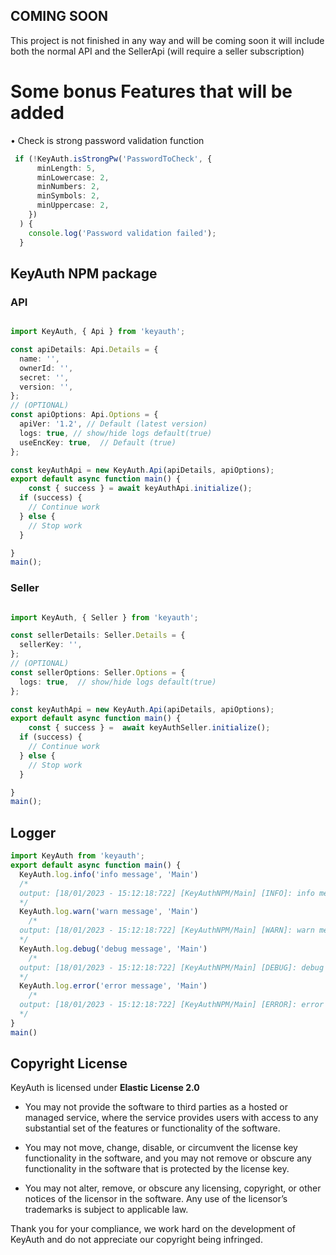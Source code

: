 ## COMING SOON
This project is not finished in any way and will be coming soon it will include both the normal API and the SellerApi (will require a seller subscription)

# Some bonus Features that will be added
• Check is strong password validation function
```typescript
 if (!KeyAuth.isStrongPw('PasswordToCheck', {
      minLength: 5,
      minLowercase: 2,
      minNumbers: 2,
      minSymbols: 2,
      minUppercase: 2,
    })
  ) {
    console.log('Password validation failed');
  }
```

## KeyAuth NPM package

### API 
```typescript

import KeyAuth, { Api } from 'keyauth';

const apiDetails: Api.Details = {
  name: '',
  ownerId: '',
  secret: '',
  version: '',
};
// (OPTIONAL)
const apiOptions: Api.Options = {
  apiVer: '1.2', // Default (latest version)
  logs: true, // show/hide logs default(true)
  useEncKey: true,  // Default (true)
};

const keyAuthApi = new KeyAuth.Api(apiDetails, apiOptions);
export default async function main() {
    const { success } = await keyAuthApi.initialize();
  if (success) {
    // Continue work
  } else {
    // Stop work
  }

}
main();

```
### Seller
```typescript

import KeyAuth, { Seller } from 'keyauth';

const sellerDetails: Seller.Details = {
  sellerKey: '',
};
// (OPTIONAL) 
const sellerOptions: Seller.Options = {
  logs: true,  // show/hide logs default(true)
};

const keyAuthApi = new KeyAuth.Api(apiDetails, apiOptions);
export default async function main() {
    const { success } =  await keyAuthSeller.initialize();
  if (success) {
    // Continue work
  } else {
    // Stop work
  }

}
main();

```
## Logger
```typescript
import KeyAuth from 'keyauth';
export default async function main() {
  KeyAuth.log.info('info message', 'Main')
  /*
  output: [18/01/2023 - 15:12:18:722] [KeyAuthNPM/Main] [INFO]: info message
  */
  KeyAuth.log.warn('warn message', 'Main')
    /*
  output: [18/01/2023 - 15:12:18:722] [KeyAuthNPM/Main] [WARN]: warn message
  */
  KeyAuth.log.debug('debug message', 'Main')
    /*
  output: [18/01/2023 - 15:12:18:722] [KeyAuthNPM/Main] [DEBUG]: debug message
  */
  KeyAuth.log.error('error message', 'Main')
    /*
  output: [18/01/2023 - 15:12:18:722] [KeyAuthNPM/Main] [ERROR]: error message
  */
}
main()
```

## Copyright License

KeyAuth is licensed under **Elastic License 2.0**

* You may not provide the software to third parties as a hosted or managed
service, where the service provides users with access to any substantial set of
the features or functionality of the software.

* You may not move, change, disable, or circumvent the license key functionality
in the software, and you may not remove or obscure any functionality in the
software that is protected by the license key.

* You may not alter, remove, or obscure any licensing, copyright, or other notices
of the licensor in the software. Any use of the licensor’s trademarks is subject
to applicable law.

Thank you for your compliance, we work hard on the development of KeyAuth and do not appreciate our copyright being infringed.